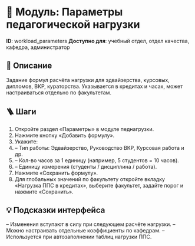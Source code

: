 # 📘 Модуль: Параметры педагогической нагрузки
**ID**: workload_parameters
**Доступно для**: учебный отдел, отдел качества, кафедра, администратор

## 📝 Описание
Задание формул расчёта нагрузки для эдвайзерства, курсовых, дипломов, ВКР, кураторства. Указывается в кредитах и часах, может настраиваться отдельно по факультетам.

## 🪜 Шаги
1. Откройте раздел «Параметры» в модуле педнагрузки.
2. Нажмите кнопку «Добавить формулу».
3. Укажите:
4.   – Тип работы: Эдвайзерство, Руководство ВКР, Курсовая работа и др.
5.   – Кол-во часов за 1 единицу (например, 5 студентов = 10 часов).
6.   – Единицу измерения (студенты / дисциплина / работа).
7. Нажмите «Сохранить формулу».
8. Для глобальных значений по факультету откройте вкладку «Нагрузка ППС в кредитах», выберите факультет, задайте порог и нажмите «Сохранить».

## 💡 Подсказки интерфейса
– Изменения вступают в силу при следующем расчёте нагрузки.
– Можно настраивать отдельные коэффициенты по кафедрам.
– Используется при автозаполнении таблиц нагрузки ППС.
